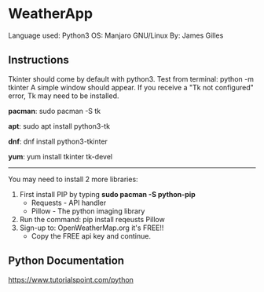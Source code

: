 # WeatherApp
Language used: Python3
OS: Manjaro GNU/Linux
By: James Gilles
## Instructions
Tkinter should come by default with python3.
Test from terminal: python -m tkinter
A simple window should appear. If you receive a "Tk not configured" error, Tk may need to be installed.

**pacman**: sudo pacman -S tk

**apt**: sudo apt install python3-tk

**dnf**: dnf install python3-tkinter

**yum**: yum install tkinter tk-devel

---
You may need to install 2 more libraries: 
1) First install PIP by typing **sudo pacman -S python-pip** 
	* Requests - API handler
	* Pillow - The python imaging library
2) Run the command: pip install reqeusts Pillow
3) Sign-up to: OpenWeatherMap.org it's FREE!!
	* Copy the FREE api key and continue.

## Python Documentation
https://www.tutorialspoint.com/python
